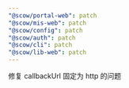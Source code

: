 ```yaml
---
"@scow/portal-web": patch
"@scow/mis-web": patch
"@scow/config": patch
"@scow/auth": patch
"@scow/cli": patch
"@scow/lib-web": patch
---
```


修复 callbackUrl 固定为 http 的问题
